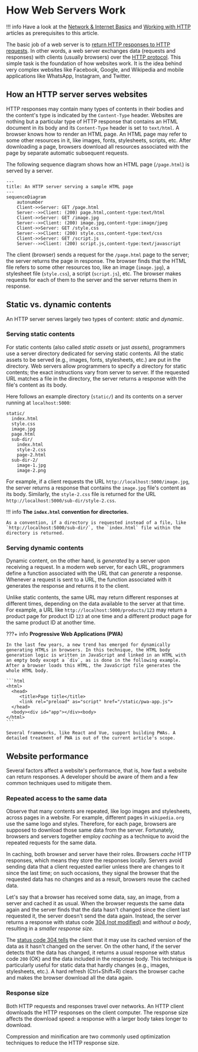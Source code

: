 # How Web Servers Work

!!! info
    Have a look at the [Network & Internet Basics](./network-internet-basics.md) and [Working with HTTP](./http-in-depth.md) articles as prerequisites to this article.

The basic job of a web server is to [return HTTP responses to HTTP requests](./network-internet-basics.md#web-servers-or-http-servers). In other words, a web server exchanges data (requests and responses) with clients (usually browsers) over the [HTTP protocol](./network-internet-basics.md#the-http-protocol). This simple task is the foundation of how websites work. It is the idea behind very complex websites like Facebook, Google, and Wikipedia and mobile applications like WhatsApp, Instagram, and Twitter.

## How an HTTP server serves websites

HTTP responses may contain many types of contents in their bodies and the content's type is indicated by the `Content-Type` header. Websites are nothing but a particular type of HTTP response that contains an HTML document in its body and its `Content-Type` header is set to `text/html`. A browser knows how to render an HTML page. An HTML page may refer to some other resources in it, like images, fonts, stylesheets, scripts, etc. After downloading a page, browsers download all resources associated with the page by separate automatic subsequent requests.

The following sequence diagram shows how an HTML page (`/page.html`) is served by a server.

```mermaid
---
title: An HTTP server serving a sample HTML page
---
sequenceDiagram
    autonumber
    Client->>Server: GET /page.html
    Server-->>Client: (200) page.html,content-type:text/html
    Client->>Server: GET /image.jpg
    Server-->>Client: (200) image.jpg,content-type:image/jpeg
    Client->>Server: GET /style.css
    Server-->>Client: (200) style.css,content-type:text/css
    Client->>Server: GET /script.js
    Server-->>Client: (200) script.js,content-type:text/javascript
```

The client (browser) sends a request for the `/page.html` page to the server; the server returns the page in response. The browser finds that the HTML file refers to some other resources too, like an image (`image.jpg`), a stylesheet file (`style.css`), a script (`script.js`), etc. The browser makes requests for each of them to the server and the server returns them in response.

## Static vs. dynamic contents

An HTTP server serves largely two types of content: _static_ and _dynamic_.

### Serving static contents

For static contents (also called _static assets_ or just _assets_), programmers use a server directory dedicated for serving static contents. All the static assets to be served (e.g., images, fonts, stylesheets, etc.) are put in the directory. Web servers allow programmers to specify a directory for static contents; the exact instructions vary from server to server. If the requested URL matches a file in the directory, the server returns a response with the file's content as its body.

Here follows an example directory (`static/`) and its contents on a server running at `localhost:5000`:

```
static/
  index.html
  style.css
  image.jpg
  page.html
  sub-dir/
    index.html
    style-2.css
    page-2.html
  sub-dir-2/
    image-1.jpg
    image-2.png
```

For example, if a client requests the URL `http://localhost:5000/image.jpg`, the server returns a response that contains the `image.jpg` file's content as its body. Similarly, the `style-2.css` file is returned for the URL `http://localhost:5000/sub-dir/style-2.css`.

!!! info
    **The `index.html` convention for directories.**

    As a convention, if a directory is requested instead of a file, like `http://localhost:5000/sub-dir/`, the `index.html` file within the directory is returned.

### Serving dynamic contents

Dynamic content, on the other hand, is _generated_ by a server upon receiving a request. In a modern web server, for each URL, programmers define a function associated with the URL that can _generate_ a response. Whenever a request is sent to a URL, the function associated with it generates the response and returns it to the client.

Unlike static contents, the same URL may return different responses at different times, depending on the data available to the server at that time. For example, a URL like `http://localhost:5000/products/123` may return a product page for product ID `123` at one time and a different product page for the same product ID at another time.

???+ info
    **Progressive Web Applications (PWA)**

    In the last few years, a new trend has emerged for dynamically generating HTMLs in browsers. In this technique, the HTML body generation logic is written in JavaScript and linked in an HTML with an empty body except a `div`, as is done in the following example. After a browser loads this HTML, the JavaScript file generates the whole HTML body.

    ```html
    <html>
      <head>
         <title>Page title</title>
         <link rel="preload" as="script" href="/static/pwa-app.js">
      </head>
      <body><div id="app"></div><body>
    </html>
    ```

    Several frameworks, like React and Vue, support building PWAs. A detailed treatment of PWA is out of the current article's scope.

## Website performance

Several factors affect a website's performance, that is, how fast a website can return responses. A developer should be aware of them and a few common techniques used to mitigate them.

### Repeated access to the same data

Observe that many contents are repeated, like logo images and stylesheets, across pages in a website. For example, different pages in `wikipedia.org` use the same logo and styles. Therefore, for each page, browsers are supposed to download those same data from the server. Fortunately, browsers and servers together employ _caching_ as a technique to avoid the repeated requests for the same data.

In caching, both browser and server have their roles. Browsers _cache_ HTTP responses, which means they store the responses locally. Servers avoid sending data that a client requested earlier unless there are changes to it since the last time; on such occasions, they signal the browser that the requested data has no changes and as a result, browsers reuse the cached data.

Let's say that a browser has received some data, say, an image, from a server and cached it as usual. When the browser requests the same data again and the server finds that the data hasn't changed since the client last requested it, the server doesn't send the data again. Instead, the server returns a response with status code [304 (not modified)](https://developer.mozilla.org/en-US/docs/Web/HTTP/Status/304) and _without a body_, resulting in a _smaller response size._

The [status code 304 tells](./http-in-depth.md#status-codes) the client that it may use its cached version of the data as it hasn't changed on the server. On the other hand, if the server detects that the data has changed, it returns a usual response with status code `200` (OK) and the data included in the response body. This technique is particularly useful for static data that hardly changes (e.g., images, stylesheets, etc.). A hard refresh (Ctrl+Shift+R) clears the browser cache and makes the browser download all the data again.

### Response size

Both HTTP requests and responses travel over networks. An HTTP client downloads the HTTP responses on the client computer. The response size affects the download speed: a response with a larger body takes longer to download.

Compression and minification are two commonly used optimization techniques to reduce the HTTP response size.
